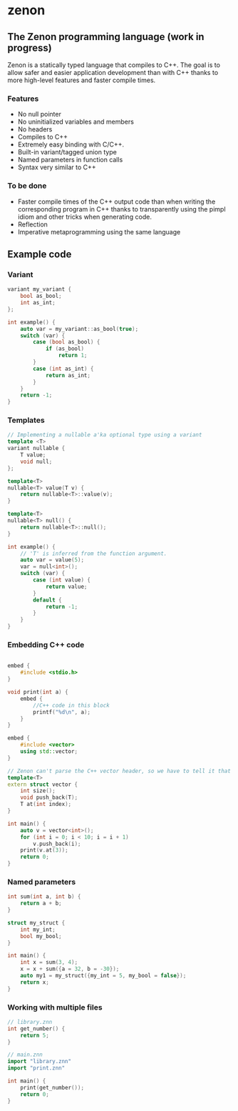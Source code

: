 # zenon
## The Zenon programming language (work in progress)

Zenon is a statically typed language that compiles to C++. The goal is to allow safer and easier application development than with C++ thanks to more high-level features and faster compile times.


### Features
* No null pointer
* No uninitialized variables and members
* No headers
* Compiles to C++
* Extremely easy binding with C/C++.
* Built-in variant/tagged union type
* Named parameters in function calls
* Syntax very similar to C++

### To be done
* Faster compile times of the C++ output code than when writing the corresponding program in C++ thanks to transparently using the pimpl idiom and other tricks when generating code.
* Reflection
* Imperative metaprogramming using the same language

## Example code

### Variant

``` C++
variant my_variant {
    bool as_bool;
    int as_int;
};

int example() {
    auto var = my_variant::as_bool(true);
    switch (var) {
        case (bool as_bool) {
            if (as_bool)
                return 1;
        }
        case (int as_int) {
            return as_int;
        }
    }
    return -1;
}

```

### Templates
``` C++
// Implementing a nullable a'ka optional type using a variant
template <T>
variant nullable {
    T value;
    void null;
};

template<T>
nullable<T> value(T v) {
    return nullable<T>::value(v);
}

template<T>
nullable<T> null() {
    return nullable<T>::null();
}

int example() {
    // 'T' is inferred from the function argument.
    auto var = value(5);
    var = null<int>();
    switch (var) {
        case (int value) {
            return value;
        }
        default {
            return -1;
        }
    }
}
```

### Embedding C++ code
``` C++

embed {
    #include <stdio.h>
}

void print(int a) {
    embed {
        //C++ code in this block
        printf("%d\n", a);
    }
}

embed {
    #include <vector>
    using std::vector;
}

// Zenon can't parse the C++ vector header, so we have to tell it that 'vector' exists and how to use it. 
template<T>
extern struct vector {
    int size();
    void push_back(T);
    T at(int index);
}

int main() {
    auto v = vector<int>();
    for (int i = 0; i < 10; i = i + 1)
        v.push_back(i);
    print(v.at(3));
    return 0;
}

```

### Named parameters
``` C++
int sum(int a, int b) {
    return a + b;
}

struct my_struct {
    int my_int;
    bool my_bool;
}

int main() {
    int x = sum(3, 4);
    x = x + sum({a = 32, b = -30});
    auto my1 = my_struct({my_int = 5, my_bool = false});
    return x;
}
```

### Working with multiple files
``` C++
// library.znn
int get_number() {
    return 5;
}

// main.znn
import "library.znn"
import "print.znn"

int main() {
    print(get_number());
    return 0;
}
